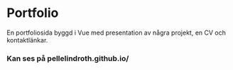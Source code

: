 # Portfolio

En portfoliosida byggd i Vue med presentation av några projekt, en CV och kontaktlänkar.

### Kan ses på pellelindroth.github.io/
